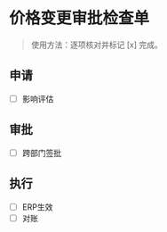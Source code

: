 # 价格变更审批检查单

> 使用方法：逐项核对并标记 [x] 完成。

## 申请

- [ ] 影响评估

## 审批

- [ ] 跨部门签批

## 执行

- [ ] ERP生效
- [ ] 对账

